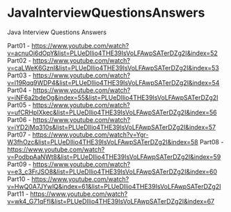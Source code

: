 # JavaInterviewQuestionsAnswers
Java Interview Questions Answers

Part01 - https://www.youtube.com/watch?v=acnuOi6dOpY&list=PLUeDIlio4THE39IsVoLFAwpSATerDZg2I&index=52
Part02 - https://www.youtube.com/watch?v=caLWeK6GznI&list=PLUeDIlio4THE39IsVoLFAwpSATerDZg2I&index=53
Part03 - https://www.youtube.com/watch?v=l19Rqq9WDP4&list=PLUeDIlio4THE39IsVoLFAwpSATerDZg2I&index=54
Part04 - https://www.youtube.com/watch?v=jNF6a2bdeOg&index=55&list=PLUeDIlio4THE39IsVoLFAwpSATerDZg2I
Part05 - https://www.youtube.com/watch?v=ufCRHpIXkec&list=PLUeDIlio4THE39IsVoLFAwpSATerDZg2I&index=56
Part06 - https://www.youtube.com/watch?v=jYD2jMq310s&list=PLUeDIlio4THE39IsVoLFAwpSATerDZg2I&index=57
Part07 - https://www.youtube.com/watch?v=Ygr-W3fhOzc&list=PLUeDIlio4THE39IsVoLFAwpSATerDZg2I&index=58
Part08 - https://www.youtube.com/watch?v=PodbpAaNWt8&list=PLUeDIlio4THE39IsVoLFAwpSATerDZg2I&index=59
Part09 - https://www.youtube.com/watch?v=e3_c3FrJSO8&list=PLUeDIlio4THE39IsVoLFAwpSATerDZg2I&index=60
Part10 - https://www.youtube.com/watch?v=HwQ0A7JYwlQ&index=61&list=PLUeDIlio4THE39IsVoLFAwpSATerDZg2I
Part11 - https://www.youtube.com/watch?v=wk4_G71qFfI&list=PLUeDIlio4THE39IsVoLFAwpSATerDZg2I&index=67
